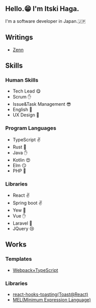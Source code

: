 
## Hello.😁 I'm Itski Haga.
I'm a software developer in Japan.🇯🇵

## Writings
- [Zenn](https://zenn.dev/gagaga)

## Skills
### Human Skills
- Tech Lead 😋
- Scrum ✋
- Issue&Task Management 😎
- English 🤔
- UX Design 📝

### Program Languages
- TypeScript ✌️
- Rust 📝
- Java ✋
- Kotlin 😍
- Elm 😏
- PHP 🤔

### Libraries
- React ✌️
- Spring boot ✌️
- Yew 📝
- Vue ✋
- Laravel 🤔
- JQuery 😢

## Works
### Templates
- [Webpack×TypeScript](https://github.com/itskihaga/webpack-typescript)
### Libraries
- [react-hooks-toasting(Toast@React)](https://www.npmjs.com/package/react-hooks-toasting)
- [MEL(Minimum Expression Language)](https://www.npmjs.com/package/meljs)
